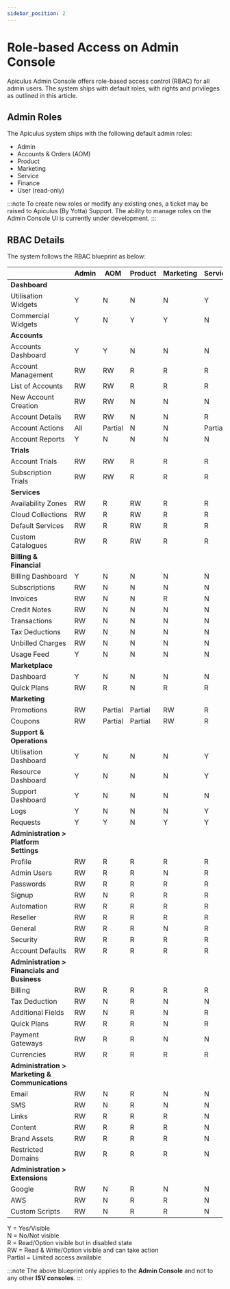 ```yaml
---
sidebar_position: 2
---
```

# Role-based Access on Admin Console

Apiculus Admin Console offers role-based access control (RBAC) for all admin users. The system ships with default roles, with rights and privileges as outlined in this article.

## Admin Roles

The Apiculus system ships with the following default admin roles:

- Admin
- Accounts & Orders (AOM)
- Product
- Marketing
- Service
- Finance
- User (read-only)

:::note
To create new roles or modify any existing ones, a ticket may be raised to Apiculus (By Yotta) Support. The ability to manage roles on the Admin Console UI is currently under development.
:::

## RBAC Details

The system follows the RBAC blueprint as below:

||Admin|AOM|Product|Marketing|Service|Finance|User|
|---|---|---|---|---|---|---|---|
|**Dashboard**|   |   |   |   |   |   |   |
|Utilisation Widgets|Y|N|N|N|Y|N|Y|
|Commercial Widgets|Y|N|Y|Y|N|RW|Y|
|**Accounts**|   |   |   |   |   |   |   |
|Accounts Dashboard|Y|Y|N|N|N|N|Y|
|Account Management|RW|RW|R|R|R|R|R|
|List of Accounts|RW|RW|R|R|R|R|R|
|New Account Creation|RW|RW|N|N|N|N|N|
|Account Details|RW|RW|N|N|R|R|R|
|Account Actions|All|Partial|N|N|Partial|Partial|N|
|Account Reports|Y|N|N|N|N|N|Y|
|**Trials**||||||||
|Account Trials|RW|RW|R|R|R|R|R|
|Subscription Trials|RW|RW|R|R|R|R|R|
|**Services**||||||||
|Availability Zones|RW|R|RW|R|R|R|R|
|Cloud Collections|RW|R|RW|R|R|R|R|
|Default Services|RW|R|RW|R|R|R|R|
|Custom Catalogues|RW|R|RW|R|R|R|R|
|**Billing & Financial**|   |   |   |   |   |   |   |
|Billing Dashboard|Y|N|N|N|N|Y|Y|
|Subscriptions|RW|N|N|N|N|RW|R|
|Invoices|RW|N|N|R|N|RW|R|
|Credit Notes|RW|N|N|N|N|RW|R|
|Transactions|RW|N|N|N|N|RW|R|
|Tax Deductions|RW|N|N|N|N|RW|R|
|Unbilled Charges|RW|N|N|N|N|RW|R|
|Usage Feed|Y|N|N|N|N|Y|Y|
|**Marketplace**|   |   |   |   |   |   |   |
|Dashboard|Y|N|N|N|N|N|Y|
|Quick Plans|RW|R|N|R|R|R|Y|
|**Marketing**|   |   |   |   |   |   |   |
|Promotions|RW|Partial|Partial|RW|R|R|R|
|Coupons|RW|Partial|Partial|RW|R|R|R|
|**Support & Operations**|   |   |   |   |   |   |   |
|Utilisation Dashboard|Y|N|N|N|Y|N|Y|
|Resource Dashboard|Y|N|N|N|Y|N|Y|
|Support Dashboard|Y|N|N|N|N|N|Y|
|Logs|Y|N|N|N|Y|N|Y|
|Requests|Y|Y|N|Y|Y|N|Y|
|**Administration > Platform Settings**|   |   |   |   |   |   |   |
|Profile|RW|R|R|R|R|R|R|
|Admin Users|RW|R|R|N|R|R|R|
|Passwords|RW|R|R|R|R|R|R|
|Signup|RW|N|R|R|R|R|R|
|Automation|RW|R|R|R|R|R|R|
|Reseller|RW|R|R|R|R|R|R|
|General|RW|R|R|N|R|R|R|
|Security|RW|R|R|R|R|R|N|
|Account Defaults|RW|R|R|R|R|R|R|
|**Administration > Financials and Business**||||||||
|Billing|RW|R|R|R|R|R|N|
|Tax Deduction|RW|N|R|N|N|N|N|
|Additional Fields|RW|N|R|N|R|N|N|
|Quick Plans|RW|R|R|N|R|N|N|
|Payment Gateways|RW|R|R|N|N|N|N|
|Currencies|RW|R|R|R|R|R|R|
|**Administration > Marketing & Communications**||||||||
|Email|RW|N|R|N|N|N|N|
|SMS|RW|N|R|N|N|N|N|
|Links|RW|R|R|R|N|R|R|
|Content|RW|R|R|R|N|R|R|
|Brand Assets|RW|R|R|R|N|R|R|
|Restricted Domains|RW|R|R|R|N|R|N|
|**Administration > Extensions**||||||||
|Google|RW|N|R|N|N|N|N|
|AWS|RW|N|R|R|N|N|N|
|Custom Scripts|RW|N|R|R|N|N|N|

Y = Yes/Visible  
N = No/Not visible  
R = Read/Option visible but in disabled state  
RW = Read & Write/Option visible and can take action  
Partial = Limited access available  

:::note
The above blueprint only applies to the **Admin Console** and not to any other **ISV consoles**.
:::




